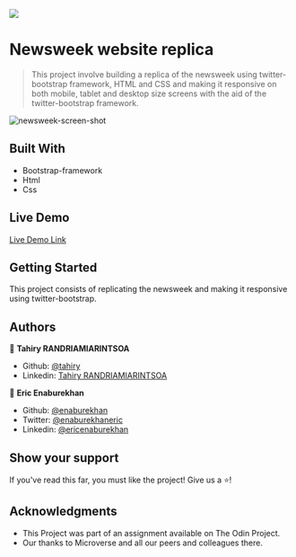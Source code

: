 ![](https://img.shields.io/badge/Microverse-blueviolet)

# Newsweek website replica

> This project involve building a replica of the newsweek using twitter-bootstrap framework, HTML and CSS and making it responsive on both mobile, tablet and desktop size screens with the aid of the twitter-bootstrap framework.



![newsweek-screen-shot](https://user-images.githubusercontent.com/51296741/94475099-81564880-01c6-11eb-9daf-ba10759e4baf.png)


## Built With

- Bootstrap-framework
- Html
- Css

## Live Demo

[Live Demo Link](https://raw.githack.com/tahiry-dev/newsweek-clone/feature-newsweek/index.html)


## Getting Started

This project consists of replicating the newsweek  and making it responsive using twitter-bootstrap. 

## Authors

👤 **Tahiry RANDRIAMIARINTSOA**

- Github: [@tahiry](https://github.com/tahiry-dev)
- Linkedin: [Tahiry RANDRIAMIARINTSOA](https://www.linkedin.com/in/tahiry-randriamiarintsoa-2276831b1/)


👤 **Eric Enaburekhan**

- Github: [@enaburekhan](https://github.com/enaburekhan)
- Twitter: [@enaburekhaneric](https://twitter.com/enaburekhaneric)
- Linkedin: [@ericenaburekhan](https://www.linkedin.com/in/eric-enaburekhan-801a28100/)

## Show your support

If you've read this far, you must like the project! Give us a ⭐️!

## Acknowledgments

- This Project was part of an assignment available on The Odin Project.
- Our thanks to Microverse and all our peers and colleagues there.
